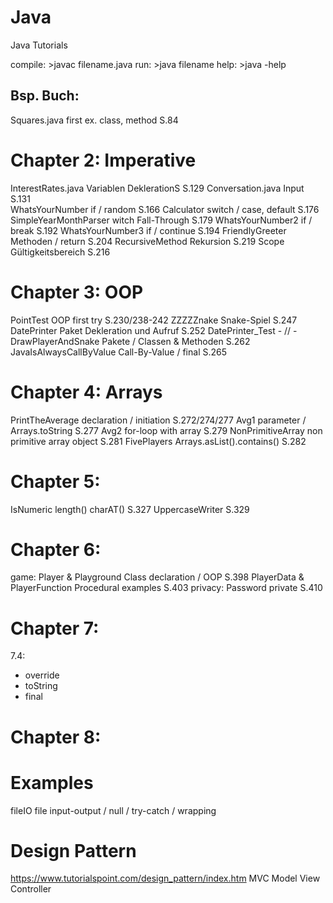 # Java
Java Tutorials


compile:	>javac filename.java
run:		>java filename
help:		>java -help


Bsp. Buch:
------------------------------------------------------------------------------------------
Squares.java				first ex. class, method			S.84 

# Chapter 2: Imperative
InterestRates.java 			Variablen DeklerationS			S.129
Conversation.java			Input 							S.131 	
WhatsYourNumber				if / random						S.166
Calculator					switch / case, default			S.176
SimpleYearMonthParser		witch Fall-Through				S.179
WhatsYourNumber2			if / break						S.192
WhatsYourNumber3			if / continue					S.194
FriendlyGreeter				Methoden / return				S.204
RecursiveMethod				Rekursion						S.219
Scope						Gültigkeitsbereich 				S.216

# Chapter 3: OOP
PointTest 					OOP first try 					S.230/238-242
ZZZZZnake					Snake-Spiel						S.247
DatePrinter					Paket Dekleration und Aufruf	S.252
DatePrinter_Test			- // -
DrawPlayerAndSnake			Pakete / Classen & Methoden		S.262
JavaIsAlwaysCallByValue		Call-By-Value / final 			S.265

# Chapter 4: Arrays
PrintTheAverage				declaration / initiation 		S.272/274/277
Avg1						parameter / Arrays.toString		S.277
Avg2						for-loop with array				S.279
NonPrimitiveArray			non primitive array object		S.281
FivePlayers					Arrays.asList().contains()		S.282

# Chapter 5: 
IsNumeric					length() charAT()				S.327
UppercaseWriter												S.329

# Chapter 6:
game:
Player & Playground			Class declaration / OOP			S.398
PlayerData & PlayerFunction	Procedural examples				S.403
privacy:
Password					private							S.410

# Chapter 7:
7.4:
- override
- toString
- final

# Chapter 8:


# Examples
fileIO						file input-output / null / try-catch / wrapping


# Design Pattern
https://www.tutorialspoint.com/design_pattern/index.htm
MVC							Model View Controller			

